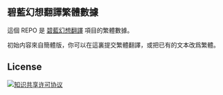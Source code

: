 ## 碧藍幻想翻譯繁體數據
這個 REPO 是 [碧藍幻想翻譯](https://github.com/biuuu/BLHXFY) 項目的繁體數據。

初始内容來自簡體版，你可以在這裏提交繁體翻譯，或把已有的文本改爲繁體。

## License
<a rel="license" href="http://creativecommons.org/licenses/by-nc-sa/4.0/"><img alt="知识共享许可协议" style="border-width:0" src="https://i.creativecommons.org/l/by-nc-sa/4.0/88x31.png" /></a>
